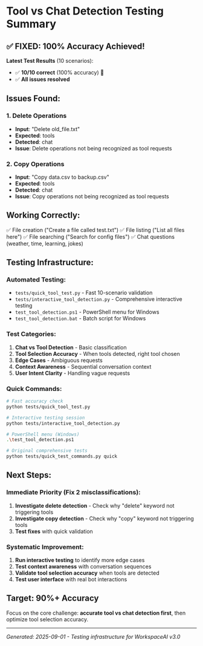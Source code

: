 # Tool vs Chat Detection Testing Summary

## ✅ FIXED: 100% Accuracy Achieved!

**Latest Test Results** (10 scenarios):
- ✅ **10/10 correct** (100% accuracy) 🎯
- ✅ **All issues resolved**

## Issues Found:

### 1. Delete Operations
- **Input**: "Delete old_file.txt"
- **Expected**: tools
- **Detected**: chat
- **Issue**: Delete operations not being recognized as tool requests

### 2. Copy Operations  
- **Input**: "Copy data.csv to backup.csv"
- **Expected**: tools
- **Detected**: chat
- **Issue**: Copy operations not being recognized as tool requests

## Working Correctly:
✅ File creation ("Create a file called test.txt")
✅ File listing ("List all files here") 
✅ File searching ("Search for config files")
✅ Chat questions (weather, time, learning, jokes)

## Testing Infrastructure:

### Automated Testing:
- `tests/quick_tool_test.py` - Fast 10-scenario validation
- `tests/interactive_tool_detection.py` - Comprehensive interactive testing
- `test_tool_detection.ps1` - PowerShell menu for Windows
- `test_tool_detection.bat` - Batch script for Windows

### Test Categories:
1. **Chat vs Tool Detection** - Basic classification
2. **Tool Selection Accuracy** - When tools detected, right tool chosen
3. **Edge Cases** - Ambiguous requests
4. **Context Awareness** - Sequential conversation context
5. **User Intent Clarity** - Handling vague requests

### Quick Commands:
```bash
# Fast accuracy check
python tests/quick_tool_test.py

# Interactive testing session  
python tests/interactive_tool_detection.py

# PowerShell menu (Windows)
.\test_tool_detection.ps1

# Original comprehensive tests
python tests/quick_test_commands.py quick
```

## Next Steps:

### Immediate Priority (Fix 2 misclassifications):
1. **Investigate delete detection** - Check why "delete" keyword not triggering tools
2. **Investigate copy detection** - Check why "copy" keyword not triggering tools
3. **Test fixes** with quick validation

### Systematic Improvement:
1. **Run interactive testing** to identify more edge cases
2. **Test context awareness** with conversation sequences  
3. **Validate tool selection accuracy** when tools are detected
4. **Test user interface** with real bot interactions

## Target: 90%+ Accuracy

Focus on the core challenge: **accurate tool vs chat detection first**, then optimize tool selection accuracy.

---
*Generated: 2025-09-01 - Testing infrastructure for WorkspaceAI v3.0*

